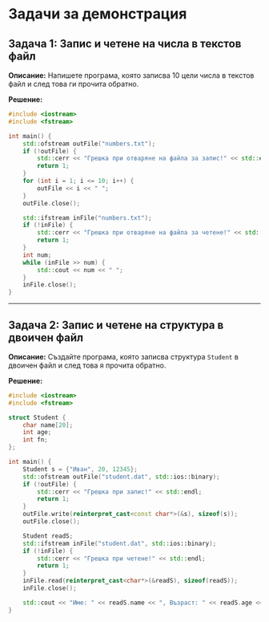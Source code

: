 # Задачи за демонстрация

## Задача 1: Запис и четене на числа в текстов файл

**Описание:**
Напишете програма, която записва 10 цели числа в текстов файл и след това ги прочита обратно.

**Решение:**

```cpp
#include <iostream>
#include <fstream>

int main() {
    std::ofstream outFile("numbers.txt");
    if (!outFile) {
        std::cerr << "Грешка при отваряне на файла за запис!" << std::endl;
        return 1;
    }
    for (int i = 1; i <= 10; i++) {
        outFile << i << " ";
    }
    outFile.close();

    std::ifstream inFile("numbers.txt");
    if (!inFile) {
        std::cerr << "Грешка при отваряне на файла за четене!" << std::endl;
        return 1;
    }
    int num;
    while (inFile >> num) {
        std::cout << num << " ";
    }
    inFile.close();
}
```

---

## Задача 2: Запис и четене на структура в двоичен файл

**Описание:**
Създайте програма, която записва структура `Student` в двоичен файл и след това я прочита обратно.

**Решение:**

```cpp
#include <iostream>
#include <fstream>

struct Student {
    char name[20];
    int age;
    int fn;
};

int main() {
    Student s = {"Иван", 20, 12345};
    std::ofstream outFile("student.dat", std::ios::binary);
    if (!outFile) {
        std::cerr << "Грешка при запис!" << std::endl;
        return 1;
    }
    outFile.write(reinterpret_cast<const char*>(&s), sizeof(s));
    outFile.close();

    Student readS;
    std::ifstream inFile("student.dat", std::ios::binary);
    if (!inFile) {
        std::cerr << "Грешка при четене!" << std::endl;
        return 1;
    }
    inFile.read(reinterpret_cast<char*>(&readS), sizeof(readS));
    inFile.close();

    std::cout << "Име: " << readS.name << ", Възраст: " << readS.age << ", ФН: " << readS.fn << std::endl;
}
```
